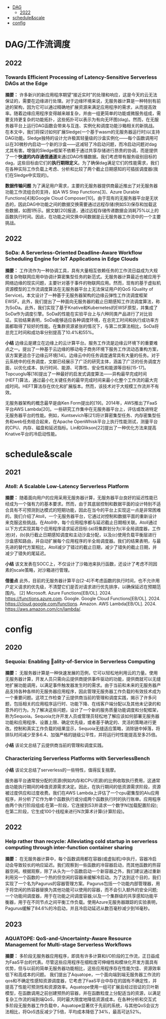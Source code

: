 - [DAG](#dag)
  - [2022](#2022)
- [schedule&scale](#schedule&scale)
- [config](#config)

  
  
# DAG/工作流调度

## 2022

### Towards Efficient Processing of Latency-Sensitive Serverless DAGs at the Edge

**摘要：**
许多新兴的新应用程序期望“接近实时”的处理和响应，这是今天的云无法保证的，需要在边缘进行处理。对于边缘环境来说，无服务器计算是一种特别有前途的架构，因为它可以通过精确地扩展资源来满足应用程序的需求，从而提高效率。随着边缘应用程序变得越来越复杂，并由一组更简单的功能或微服务组成，需要支持更复杂的功能拓扑，这些拓扑可以表示为有向无环图(dag)。然而，在无服务器平台上运行DAG函数会带来与互连、实例化和调度功能沙箱相关的新挑战。在本文中，我们将探讨如何扩展Sledge(一个基于wasm的无服务器运行时)以支持DAG功能。Sledge独特的设计允许极其轻量级的沙盒实例化——每个函数调用可以在30微秒内启动一个新的沙盒——这减轻了冷启动问题，而冷启动问题对dag尤其有害。增强的Sledge框架不依赖于通过共享存储进行昂贵的协调，而是提供了一个**快速的内存通信通道**来通过DAG传播数据。我们考虑带有服务级别目标的dag，这些目标由它们的**执行期限定义**。为了确保dag满足它们的性能需求，我们在各种实际工作负载上考虑、分析和比较了两个截止日期感知的可插拔调度器(我们在Sledge中实现的)。

**数据传输问题**
为了满足用户需求，主要的无服务器提供商最近推出了对无服务器功能工作流组合的支持，如A WS Step Functions[3]、Azure Durable Functions[4]和Google Cloud Composer[10]。由于现有的无服务器平台是无状态的，因此DAG中功能之间的数据交换需要通过远程存储(例如S3)保存和加载这些数据，如图1所示。据文献[20]报道，通过远程存储传递数据会消耗75%以上的函数执行时间。因此，在功能之间交换中间数据是云无服务器工作流中的一个主要挑战。

## 2022

###  SoDa: A Serverless-Oriented Deadline-Aware Workflow Scheduling Engine for IoT Applications in Edge Clouds

**摘要：**
工作流作为一种协调工具，具有大量相互依赖任务的工作流日益成为大规模复杂物联网应用中协调计算密集型任务的新范式。无服务器计算最近也被应用于网络边缘的现实问题，主要针对基于事件的物联网应用。然而，现有的基于虚拟机资源模型的工作流调度算法在无服务器平台上无法保证用户的QoS (Quality of Service)。本文设计了一种基于无服务器架构的边缘云弹性工作流调度框架EWSF。此外，我们提出了一种面向无服务器的截止日期感知工作流调度算法，称为SoDa。此外，我们实现了基于Knative和Kubernetes的EWSF原型，并集成了SoDa作为调度引擎。SoDa的性能在实验平台上与六种同类产品进行了对比验证。实验结果表明，SoDa能够适应各种调度环境，在总完工时间和执行成功率方面都取得了较好的性能。在集群资源紧张的情况下，与第二优算法相比，SoDa将总完工时间和成功率分别提高了10.4%和55%。

**小结**
边缘云是建立在边缘上的云计算平台。服务工作流是边缘云环境下的重要难点之一。提出了一种基于云边缘的移动电子商务环境下服务工作流动态重构方案，该方案更适合于边缘云环境[14]。边缘云中的任务调度通常具有大量的任务。对于云系统中的任务调度，文献已经展示了广泛的研究主体，涵盖了广泛的任务调度方面，以优化成本、执行时间、能源、可靠性、安全性和能源等目标[15-17]。Topcuoglu等[18]提出了一种最好的启发式调度算法——异构最早完成时间(HEFT)算法，通过最小化关键任务的最早完成时间来最小化整个工作流的最大完成时间。HEFT算法存在优化和扩展版本。然而，该技术对于大规模工作流并不有效。

无服务器架构的概念最早是由Ken Form提出的[19]。2014年，AWS推出了FaaS平台AWS Lambda[20]。一些研究工作集中在无服务器平台上，评估或改进特定无服务器平台的性能。例如，Kuntsevich等[21]将计算密集型任务、内存密集型任务和web任务结合起来，在Apache OpenWhisk平台上执行性能测试，测量平台的CPU、内存、磁盘和延迟指标。Lin和Glikson[22]提出了一种优化方法来提高Knative平台的冷启动性能。

# schedule&scale

## 2021

### Atoll: A Scalable Low-Latency Serverless Platform

**摘要：**
随着面向用户的应用采用无服务器计算，无服务器平台良好的延迟性能已经成为一个强有力的基本要求。然而，由于其底层控制和数据平面的设计特别不适合具有不可预测到达模式的短期功能，因此在当今的平台上实现这一点是非常困难的。我们介绍了Atoll，一个无服务器平台，它通过对控制和数据平面的重新设计来克服这些挑战。在Atoll中，每个应用程序都与延迟截止日期相关联。Atoll通过以下方式实现其每个应用程序请求延迟目标:(a)将集群划分为(半全局调度器，工作池)对，(b)执行截止日期感知调度和主动沙盒分配，以及(c)使用负载平衡层进行沙盒感知路由，并自动扩展每个应用程序的半全局调度器。我们的结果表明，与最先进的替代方案相比，Atoll减少了错过的截止日期，减少了错失的截止日期，并减少了错失的尾延迟。

**小结**
该文发表在SOCC上，不仅设计了沙箱池来执行函数，还设计了考虑不同因素的scale策略，对沙箱进行管理。

**借鉴点**
此外，目前的无服务器计算平台[2-4]不考虑函数的执行时间，也不允许用户定义请求的优先级，不清楚它们是否对请求进行优先排序，以确保延迟在预期范围内。
[2] Microsoft. Azure Functions[EB/OL]. 2024. https://functions.azure.com.
Google. Google Cloud Functions[EB/OL]. 2024. https://cloud.google.com/functions. 
 Amazon. AWS Lambda[EB/OL]. 2024. https://aws.amazon.com/cn/lambda/.


# config

## 2020

### Sequoia: Enabling ￿ality-of-Service in Serverless Computing

**摘要：**
无服务器计算是一种快速发展的范例，它可以轻松地利用云的力量。使用无服务器计算，开发人员只需向云提供商提供事件驱动的功能，提供商就可以无缝地扩展功能调用，以满足事件触发器发生时的需求。由于当前和未来的无服务器产品支持各种各样的无服务器应用程序，因此管理无服务器工作负载的有效技术成为一个重要问题。这项工作检查了云提供商当前的管理和调度实践，揭示了许多问题，包括相关的应用程序运行时、功能下降、在线客户端分配以及其他未记录的和意外的行为。为了解决这些问题，设计了一个新的服务质量功能调度和分配框架，称为Sequoia。Sequoia允许开发人员或管理员轻松地了解应该如何部署无服务器功能和应用程序、设置上限、确定优先级，或者基于确定的、灵活的策略进行更改。控制和真实工作负载的结果显示，Sequoia无缝适应策略，消除链中掉落，将排队时间减少至多6.4、加强严格的链级公平性，并将运行时性能提高至多25倍。


**小结**
该论文总结了云提供商当前的管理和调度实践。

### Characterizing Serverless Platforms with ServerlessBench

**小结**
该论文总结了serverless的一些特性，值得反复揣摩。

服务器平台通常按分配的资源(例如内存和CPU资源)的比例收取执行费用，这通常由功能执行期间的峰值资源需求决定。因此，在执行期间的低资源需求阶段，资源被过度供应和过度收费。我们在AWS Lambda上评估了一个cpu密集型的Alu应用程序，并分析了它作为单个函数执行或分成两个函数执行时的执行账单。应用程序由两个执行阶段组成:在第一阶段，它连接到S3并请求一个数字N(加载配置阶段);在第二阶段，它生成100个线程来进行N次算术计算(计算阶段)。


## 2022

###  Help rather than recycle: Alleviating cold startup in serverless computing through inter-function container sharing

**摘要：**
在无服务器计算中，每个函数调用都在容器(或虚拟机)中执行，容器冷启动会导致较长的响应延迟。我们观察到一些函数的冷容器启动，而其他函数的热容器空闲。根据观察，除了从头为一个函数启动一个新容器之外，我们建议通过重新利用另一个函数的一个热的但空闲的容器来缓解冷启动。为了达到这个目的，我们实现了一个名为Pagurus的容器管理方案。Pagurus包括一个功能内部管理器，用于将空闲的热容器替换为其他功能可以使用的容器，而不会引入额外的安全问题;一个功能间调度器，用于在功能之间调度容器;以及一个集群级的共享感知功能平衡器，用于在不同节点之间平衡工作负载。使用Azure无服务器跟踪的实验表明，Pagurus缓解了84.6%的冷启动，并且冷启动延迟从数百毫秒减少到16毫秒。

## 2023

### AQUATOPE: QoS-and-Uncertainty-Aware Resource Management for Multi-stage Serverless Workflows

**摘要：**
多阶段无服务器应用程序，即具有许多计算和I/O阶段的工作流，正日益成为FaaS平台的代表。尽管这些应用程序在细粒度可伸缩性和模块化开发方面具有优势，但与以前的简单无服务器功能相比，这些应用程序存在性能欠佳、资源效率低下和高成本的问题。
我们提出了Aquatope，一个面向端到端无服务器工作流的qos和不确定性感知资源调度器，它考虑了FaaS平台中存在的固有不确定性，并提高了性能可预测性和资源效率。Aquatope使用一组可扩展且经过验证的贝叶斯模型，在函数调用之前创建预热的容器，并在函数粒度上分配适当的资源，以满足复杂工作流的端到端QoS，同时最大限度地降低资源成本。在各种分析和交互式多阶段无服务器工作负载中，Aquatope显著优于先前的系统，与其他QoS会议方法相比，将QoS违反减少了5倍，平均成本降低了34%，最高可达52%。
